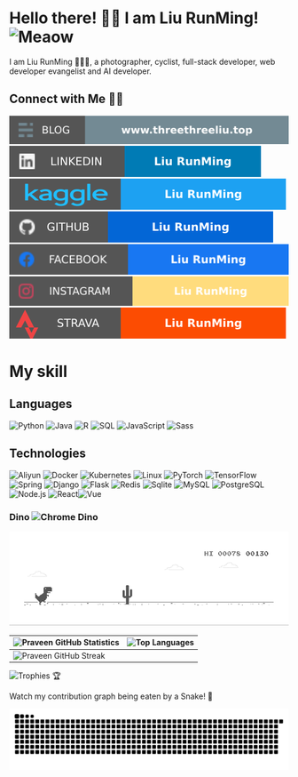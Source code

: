 # Hello there! 👋🏻 I am Liu RunMing! <img src="https://i.imgur.com/veZrcC7.gif" alt="Meaow" width="50" />

I am Liu RunMing 🙋🏻‍♂️, a photographer, cyclist, full-stack developer, web developer evangelist and AI developer.

## Connect with Me 🤝🏻

[![Blog](https://raw.githubusercontent.com/lts0131/lts0131/main/soc/bl.svg)](https://blog.praveen.science/) [![LinkedIn](https://raw.githubusercontent.com/lts0131/lts0131/main/soc/li.svg)](www.linkedin.com/in/threethreeliu) [![Kaggle](https://raw.githubusercontent.com/lts0131/lts0131/main/soc/kg.svg)](https://twitter.com/lts0131) [![GitHub](https://raw.githubusercontent.com/lts0131/lts0131/main/soc/gh.svg)](https://github.com/lts0131) [![Facebook](https://raw.githubusercontent.com/lts0131/lts0131/main/soc/fb.svg)](https://www.facebook.com/profile.php?id=100010727012245) [![Instagram](https://raw.githubusercontent.com/lts0131/lts0131/main/soc/ig.svg)](https://www.instagram.com/threethreeliu) [![Strava](https://raw.githubusercontent.com/lts0131/lts0131/main/soc/st.svg)](https://www.strava.com/athletes/liurunming)


# My skill  
## Languages

![Python](https://img.shields.io/badge/-Python-000?&logo=Python) ![Java](https://img.shields.io/badge/-Java-000?&logo=Java) ![R](https://img.shields.io/badge/-R-000?&logo=R) ![SQL](https://img.shields.io/badge/-SQL-000?&logo=MySQL) ![JavaScript](https://img.shields.io/badge/-JavaScript-000?&logo=JavaScript) ![Sass](https://img.shields.io/badge/-Sass-000?&logo=Sass)

## Technologies
![Aliyun](https://img.shields.io/badge/-Aliyun-000?&logo=Aliyun&logoColor=F90) ![Docker](https://img.shields.io/badge/-Docker-000?&logo=Docker) ![Kubernetes](https://img.shields.io/badge/-Kubernetes-000?&logo=Kubernetes) ![Linux](https://img.shields.io/badge/-Linux-000?&logo=Linux) ![PyTorch](https://img.shields.io/badge/-PyTorch-000?&logo=PyTorch) ![TensorFlow](https://img.shields.io/badge/-TensorFlow-000?&logo=TensorFlow) ![Spring](https://img.shields.io/badge/-Spring-000?&logo=Spring) ![Django](https://img.shields.io/badge/-django-000?&logo=django) ![Flask](https://img.shields.io/badge/-Flask-000?&logo=Flask) ![Redis](https://img.shields.io/badge/-Redis-000?&logo=Redis) ![Sqlite](https://img.shields.io/badge/-Sqlite-000?&logo=Sqlite) ![MySQL](https://img.shields.io/badge/-MySQL-000?&logo=MySQL) ![PostgreSQL](https://img.shields.io/badge/-PostgreSQL-000?&logo=PostgreSQL) ![Node.js](https://img.shields.io/badge/-Node.js-000?&logo=node.js) ![React](https://img.shields.io/badge/-React-000?&logo=React)![Vue](https://img.shields.io/badge/-Vue-000?&logo=Vue)



### Dino <img src="https://i.imgur.com/2AGajNs.png" alt="Chrome Dino" width="24" />

![Dino](https://raw.githubusercontent.com/lts0131/lts0131/main/dino.gif)

| ![Praveen GitHub Statistics](https://github-readme-stats.vercel.app/api?username=lts0131&show_icons=true) | ![Top Languages](https://github-readme-stats.vercel.app/api/top-langs/?username=lts0131) |
| --- | --- |
| ![Praveen GitHub Streak](https://github-readme-streak-stats.herokuapp.com/?user=lts0131)

![Trophies 🏆](https://github-profile-trophy.vercel.app/?username=lts0131)

Watch my contribution graph being eaten by a Snake! 🐍

![Watch my contribution graph being eaten by a Snake!](https://raw.githubusercontent.com/lts0131/lts0131/main/soc/snake.svg)
